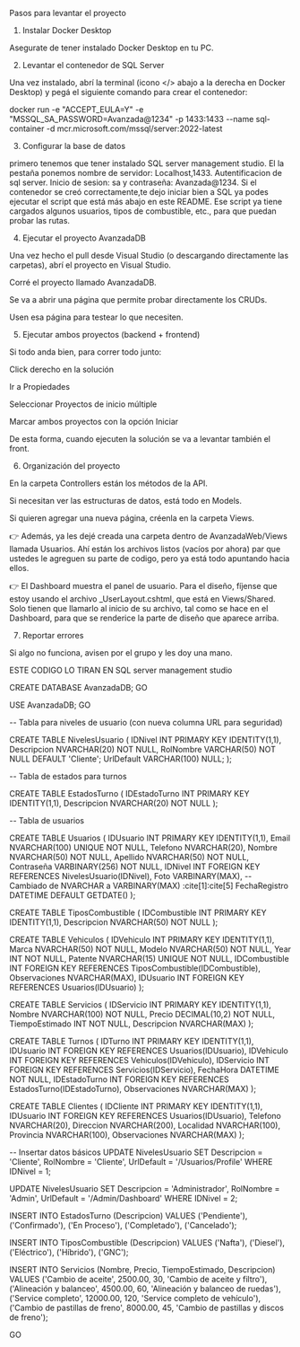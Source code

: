 Pasos para levantar el proyecto
1) Instalar Docker Desktop

Asegurate de tener instalado Docker Desktop en tu PC.

2) Levantar el contenedor de SQL Server

Una vez instalado, abrí la terminal (icono </> abajo a la derecha en Docker Desktop) y pegá el siguiente comando para crear el contenedor:

docker run -e "ACCEPT_EULA=Y" -e "MSSQL_SA_PASSWORD=Avanzada@1234" -p 1433:1433 --name sql-container -d mcr.microsoft.com/mssql/server:2022-latest

3) Configurar la base de datos

primero tenemos que tener instalado SQL server management studio.
El la pestaña ponemos nombre de servidor: Localhost,1433.
Autentificacion de sql server.
Inicio de sesion: sa y contraseña: Avanzada@1234.
Si el contenedor se creó correctamente,te dejo iniciar bien a SQL ya podes ejecutar el script que está más abajo en este README.
Ese script ya tiene cargados algunos usuarios, tipos de combustible, etc., para que puedan probar las rutas.

4) Ejecutar el proyecto AvanzadaDB

Una vez hecho el pull desde Visual Studio (o descargando directamente las carpetas), abrí el proyecto en Visual Studio.

Corré el proyecto llamado AvanzadaDB.

Se va a abrir una página que permite probar directamente los CRUDs.

Usen esa página para testear lo que necesiten.

5) Ejecutar ambos proyectos (backend + frontend)

Si todo anda bien, para correr todo junto:

Click derecho en la solución

Ir a Propiedades

Seleccionar Proyectos de inicio múltiple

Marcar ambos proyectos con la opción Iniciar

De esta forma, cuando ejecuten la solución se va a levantar también el front.

6) Organización del proyecto

En la carpeta Controllers están los métodos de la API.

Si necesitan ver las estructuras de datos, está todo en Models.

Si quieren agregar una nueva página, créenla en la carpeta Views.

👉 Además, ya les dejé creada una carpeta dentro de AvanzadaWeb/Views llamada Usuarios.
Ahí están los archivos listos (vacíos por ahora) par que ustedes le agreguen su parte de codigo, pero ya está todo apuntando hacia ellos.

👉 El Dashboard muestra el panel de usuario. Para el diseño, fíjense que estoy usando el archivo _UserLayout.cshtml, que está en Views/Shared.
Solo tienen que llamarlo al inicio de su archivo, tal como se hace en el Dashboard, para que se renderice la parte de diseño que aparece arriba.

7) Reportar errores

Si algo no funciona, avisen por el grupo y les doy una mano.

ESTE CODIGO LO TIRAN EN SQL server management studio

CREATE DATABASE AvanzadaDB;
GO

USE AvanzadaDB;
GO

-- Tabla para niveles de usuario (con nueva columna URL para seguridad)

CREATE TABLE NivelesUsuario (
    IDNivel INT PRIMARY KEY IDENTITY(1,1),
    Descripcion NVARCHAR(20) NOT NULL,
    RolNombre VARCHAR(50) NOT NULL DEFAULT 'Cliente';
    UrlDefault VARCHAR(100) NULL;
);

-- Tabla de estados para turnos

CREATE TABLE EstadosTurno (
    IDEstadoTurno INT PRIMARY KEY IDENTITY(1,1),
    Descripcion NVARCHAR(20) NOT NULL
);

-- Tabla de usuarios

CREATE TABLE Usuarios (
    IDUsuario INT PRIMARY KEY IDENTITY(1,1),
    Email NVARCHAR(100) UNIQUE NOT NULL,
    Telefono NVARCHAR(20),
    Nombre NVARCHAR(50) NOT NULL,
    Apellido NVARCHAR(50) NOT NULL,
    Contraseña VARBINARY(256) NOT NULL,
    IDNivel INT FOREIGN KEY REFERENCES NivelesUsuario(IDNivel),
    Foto VARBINARY(MAX), -- Cambiado de NVARCHAR a VARBINARY(MAX) :cite[1]:cite[5]
    FechaRegistro DATETIME DEFAULT GETDATE()
);


CREATE TABLE TiposCombustible (
    IDCombustible INT PRIMARY KEY IDENTITY(1,1),
    Descripcion NVARCHAR(50) NOT NULL
);

CREATE TABLE Vehiculos (
    IDVehiculo INT PRIMARY KEY IDENTITY(1,1),
    Marca NVARCHAR(50) NOT NULL,
    Modelo NVARCHAR(50) NOT NULL,
    Year INT NOT NULL,
    Patente NVARCHAR(15) UNIQUE NOT NULL,
    IDCombustible INT FOREIGN KEY REFERENCES TiposCombustible(IDCombustible),
    Observaciones NVARCHAR(MAX),
    IDUsuario INT FOREIGN KEY REFERENCES Usuarios(IDUsuario)
);

CREATE TABLE Servicios (
    IDServicio INT PRIMARY KEY IDENTITY(1,1),
    Nombre NVARCHAR(100) NOT NULL,
    Precio DECIMAL(10,2) NOT NULL,
    TiempoEstimado INT NOT NULL,
    Descripcion NVARCHAR(MAX)
);

CREATE TABLE Turnos (
    IDTurno INT PRIMARY KEY IDENTITY(1,1),
    IDUsuario INT FOREIGN KEY REFERENCES Usuarios(IDUsuario),
    IDVehiculo INT FOREIGN KEY REFERENCES Vehiculos(IDVehiculo),
    IDServicio INT FOREIGN KEY REFERENCES Servicios(IDServicio),
    FechaHora DATETIME NOT NULL,
    IDEstadoTurno INT FOREIGN KEY REFERENCES EstadosTurno(IDEstadoTurno),
    Observaciones NVARCHAR(MAX)
);

CREATE TABLE Clientes (
    IDCliente INT PRIMARY KEY IDENTITY(1,1),
    IDUsuario INT FOREIGN KEY REFERENCES Usuarios(IDUsuario),
    Telefono NVARCHAR(20),
    Direccion NVARCHAR(200),
    Localidad NVARCHAR(100),
    Provincia NVARCHAR(100),
    Observaciones NVARCHAR(MAX)
);

-- Insertar datos básicos
UPDATE NivelesUsuario SET 
    Descripcion = 'Cliente',
    RolNombre = 'Cliente',
    UrlDefault = '/Usuarios/Profile'
WHERE IDNivel = 1;

UPDATE NivelesUsuario SET 
    Descripcion = 'Administrador', 
    RolNombre = 'Admin',
    UrlDefault = '/Admin/Dashboard'
WHERE IDNivel = 2;

INSERT INTO EstadosTurno (Descripcion) VALUES 
('Pendiente'),
('Confirmado'),
('En Proceso'),
('Completado'),
('Cancelado');

INSERT INTO TiposCombustible (Descripcion) VALUES 
('Nafta'),
('Diesel'),
('Eléctrico'),
('Híbrido'),
('GNC');

INSERT INTO Servicios (Nombre, Precio, TiempoEstimado, Descripcion) VALUES 
('Cambio de aceite', 2500.00, 30, 'Cambio de aceite y filtro'),
('Alineación y balanceo', 4500.00, 60, 'Alineación y balanceo de ruedas'),
('Service completo', 12000.00, 120, 'Service completo de vehículo'),
('Cambio de pastillas de freno', 8000.00, 45, 'Cambio de pastillas y discos de freno');

GO
